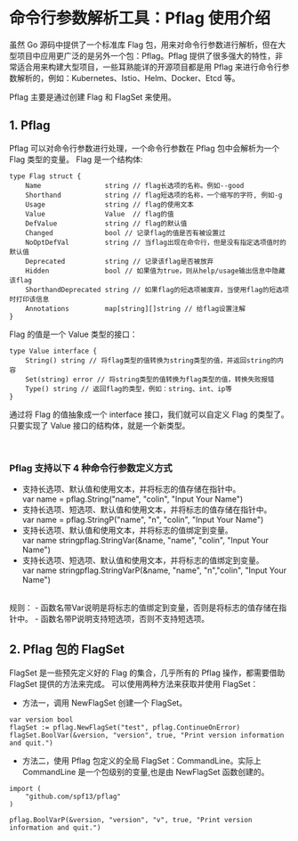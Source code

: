 # 命令行参数解析工具：Pflag 使用介绍

虽然 Go 源码中提供了一个标准库 Flag 包，用来对命令行参数进行解析，但在大型项目中应用更广泛的是另外一个包：Pflag。Pflag 提供了很多强大的特性，非常适合用来构建大型项目，一些耳熟能详的开源项目都是用 Pflag 来进行命令行参数解析的，例如：Kubernetes、Istio、Helm、Docker、Etcd 等。<br>

Pflag 主要是通过创建 Flag 和 FlagSet 来使用。

## 1. Pflag
Pflag 可以对命令行参数进行处理，一个命令行参数在 Pflag 包中会解析为一个 Flag 类型的变量。
Flag 是一个结构体:
```
type Flag struct {
    Name                string // flag长选项的名称。例如--good
    Shorthand           string // flag短选项的名称，一个缩写的字符, 例如-g
    Usage               string // flag的使用文本
    Value               Value  // flag的值
    DefValue            string // flag的默认值
    Changed             bool // 记录flag的值是否有被设置过
    NoOptDefVal         string // 当flag出现在命令行，但是没有指定选项值时的默认值
    Deprecated          string // 记录该flag是否被放弃
    Hidden              bool // 如果值为true，则从help/usage输出信息中隐藏该flag
    ShorthandDeprecated string // 如果flag的短选项被废弃，当使用flag的短选项时打印该信息
    Annotations         map[string][]string // 给flag设置注解
}
```
Flag 的值是一个 Value 类型的接口：
```
type Value interface {
    String() string // 将flag类型的值转换为string类型的值，并返回string的内容
    Set(string) error // 将string类型的值转换为flag类型的值，转换失败报错
    Type() string // 返回flag的类型，例如：string、int、ip等
}
```
通过将 Flag 的值抽象成一个 interface 接口，我们就可以自定义 Flag 的类型了。
只要实现了 Value 接口的结构体，就是一个新类型。

<br>

### Pflag 支持以下 4 种命令行参数定义方式
- 支持长选项、默认值和使用文本，并将标志的值存储在指针中。<br>
  var name = pflag.String("name", "colin", "Input Your Name")
- 支持长选项、短选项、默认值和使用文本，并将标志的值存储在指针中。<br>
  var name = pflag.StringP("name", "n", "colin", "Input Your Name")
- 支持长选项、默认值和使用文本，并将标志的值绑定到变量。<br>
  var name stringpflag.StringVar(&name, "name", "colin", "Input Your Name")
- 支持长选项、短选项、默认值和使用文本，并将标志的值绑定到变量。<br>
  var name stringpflag.StringVarP(&name, "name", "n","colin", "Input Your Name")
<br>
规则：
- 函数名带Var说明是将标志的值绑定到变量，否则是将标志的值存储在指针中。
- 函数名带P说明支持短选项，否则不支持短选项。

<br>

## 2. Pflag 包的 FlagSet
FlagSet 是一些预先定义好的 Flag 的集合，几乎所有的 Pflag 操作，都需要借助 FlagSet 提供的方法来完成。
可以使用两种方法来获取并使用 FlagSet：
- 方法一，调用 NewFlagSet 创建一个 FlagSet。
```
var version bool
flagSet := pflag.NewFlagSet("test", pflag.ContinueOnError)
flagSet.BoolVar(&version, "version", true, "Print version information and quit.")
```
- 方法二，使用 Pflag 包定义的全局 FlagSet：CommandLine。实际上 CommandLine 是一个包级别的变量,也是由 NewFlagSet 函数创建的。
```
import (
    "github.com/spf13/pflag"
)

pflag.BoolVarP(&version, "version", "v", true, "Print version information and quit.")
```